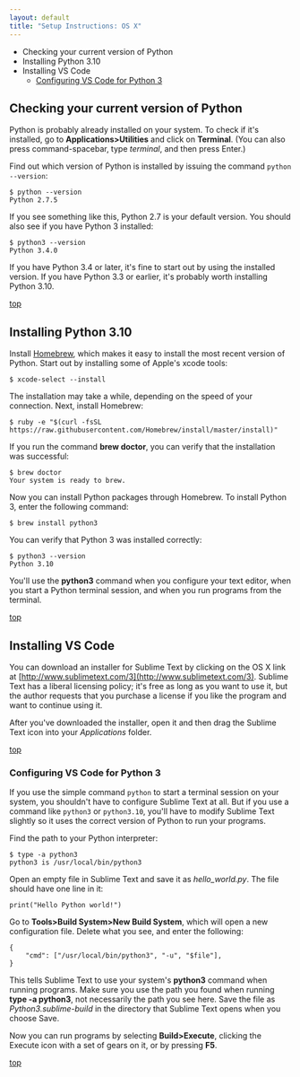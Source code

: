 ```yaml
---
layout: default
title: "Setup Instructions: OS X"
---
```


- [<a name='current_version'></a>Checking your current version of Python](#checking-your-current-version-of-python)
- [<a name='python3.10'></a>Installing Python 3.10](#installing-python-310)
- [<a name='installing_vsc'></a>Installing VS Code](#installing-vs-code)
  - [Configuring VS Code for Python 3](#configuring-vs-code-for-python-3)

<a name='current_version'></a>Checking your current version of Python
---

Python is probably already installed on your system. To check if it's installed, go to **Applications>Utilities** and click on **Terminal**. (You can also press command-spacebar, type *terminal*, and then press Enter.)

Find out which version of Python is installed by issuing the command `python --version`:

    $ python --version
    Python 2.7.5

If you see something like this, Python 2.7 is your default version. You should also see if you have Python 3 installed:

    $ python3 --version
    Python 3.4.0

If you have Python 3.4 or later, it's fine to start out by using the installed version. If you have Python 3.3 or earlier, it's probably worth installing Python 3.10.

[top](#)

<a name='python3.10'></a>Installing Python 3.10
---

Install [Homebrew](http://brew.sh/), which makes it easy to install the most recent version of Python. Start out by installing some of Apple's xcode tools:

    $ xcode-select --install

The installation may take a while, depending on the speed of your connection. Next, install Homebrew:

    $ ruby -e "$(curl -fsSL https://raw.githubusercontent.com/Homebrew/install/master/install)"

If you run the command **brew doctor**, you can verify that the installation was successful:

    $ brew doctor
    Your system is ready to brew.

Now you can install Python packages through Homebrew. To install Python 3, enter the following command:

    $ brew install python3

You can verify that Python 3 was installed correctly:

    $ python3 --version
    Python 3.10

You'll use the **python3** command when you configure your text editor, when you start a Python terminal session, and when you run programs from the terminal.

[top](#)

<a name='installing_vsc'></a>Installing VS Code
---

You can download an installer for Sublime Text by clicking on the OS X link at [http://www.sublimetext.com/3](http://www.sublimetext.com/3). Sublime Text has a liberal licensing policy; it's free as long as you want to use it, but the author requests that you purchase a license if you like the program and want to continue using it.

After you've downloaded the installer, open it and then drag the Sublime Text icon into your *Applications* folder.

[top](#)

<a name='configuring_vsc'></a>
### Configuring VS Code for Python 3

If you use the simple command `python` to start a terminal session on your system, you shouldn't have to configure Sublime Text at all. But if you use a command like `python3` or `python3.10`, you'll have to modify Sublime Text slightly so it uses the correct version of Python to run your programs.

Find the path to your Python interpreter:

    $ type -a python3
    python3 is /usr/local/bin/python3

Open an empty file in Sublime Text and save it as *hello_world.py*. The file should have one line in it:

    print("Hello Python world!")

Go to **Tools>Build System>New Build System**, which will open a new configuration file. Delete what you see, and enter the following:

    {
        "cmd": ["/usr/local/bin/python3", "-u", "$file"],
    }

This tells Sublime Text to use your system's **python3** command when running programs. Make sure you use the path you found when running **type -a python3**, not necessarily the path you see here. Save the file as *Python3.sublime-build* in the directory that Sublime Text opens when you choose Save.

Now you can run programs by selecting **Build>Execute**, clicking the Execute icon with a set of gears on it, or by pressing **F5**.

[top](#)



